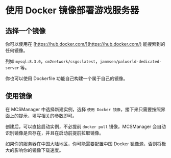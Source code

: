 # 使用 Docker 镜像部署游戏服务器

## 选择一个镜像

你可以使用在 [https://hub.docker.com/](https://hub.docker.com/) 能搜索到的任何镜像。

列如 `mysql:8.3.0`，`cm2network/csgo:latest`，`jammsen/palworld-dedicated-server` 等。

你也可以使用 Dockerfile 功能自己构建一个属于自己的镜像。

## 使用镜像

在 MCSManager 中选择新建实例，选择 `使用 Docker 镜像`，接下来只需要按照界面上的提示，填写相关的参数即可。

创建后，可以直接启动实例，不必提前 `docker pull` 镜像，MCSManager 会自动识别镜像是否存在，并且在启动前提前拉取镜像。

<!-- Note：翻译英语时删除中国区提示 -->

<tip>如果你的服务器在中国大陆地区，你可能需要配置中国 Docker 镜像源，否则将极大的影响你的镜像下载速度。</tip>
